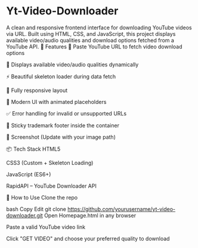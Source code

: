 # Yt-Video-Downloader
A clean and responsive frontend interface for downloading YouTube videos via URL. Built using HTML, CSS, and JavaScript, this project displays available video/audio qualities and download options fetched from a YouTube API.
🔧 Features
🎯 Paste YouTube URL to fetch video download options

📂 Displays available video/audio qualities dynamically

⚡ Beautiful skeleton loader during data fetch

📱 Fully responsive layout

🎨 Modern UI with animated placeholders

✅ Error handling for invalid or unsupported URLs

🧾 Sticky trademark footer inside the container

📸 Screenshot
(Update with your image path)

📦 Tech Stack
HTML5

CSS3 (Custom + Skeleton Loading)

JavaScript (ES6+)

RapidAPI – YouTube Downloader API

🚀 How to Use
Clone the repo

bash
Copy
Edit
git clone https://github.com/yourusername/yt-video-downloader.git
Open Homepage.html in any browser

Paste a valid YouTube video link

Click "GET VIDEO" and choose your preferred quality to download
